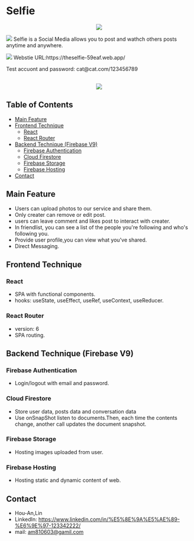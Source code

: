 # Selfie
<p align="center">
  <img src="https://user-images.githubusercontent.com/93252094/173016139-87a0c0ec-046d-4b1f-a6d0-44b4b52406fa.png" />
</p>

<p>
  <img src="https://user-images.githubusercontent.com/93252094/173021335-77343e70-b743-4211-967c-ceed96cbaf7a.png"/>
    Selfie is a Social Media allows you to post and wathch others posts anytime and anywhere.
</p>
<p>
  <img src="https://user-images.githubusercontent.com/93252094/173026944-30e89b38-1971-4905-8fa8-3200dd9e4a73.png"/>
    Webstie URL:https://theselfie-59eaf.web.app/
</p>
Test accuont and password: cat@cat.com/123456789<br />
<br />
<p align="center">
  <img src="https://user-images.githubusercontent.com/93252094/173027154-edc8fbd6-905c-4db0-a5a2-f0798eb59ab1.gif" />
</p>

## Table of Contents ##
+ [Main Feature](#main-feature)
+ [Frontend Technique](#frontend-technique)
    + [React](#react)
    + [React Router](#react-router)
+ [Backend Technique (Firebase V9)](#backend-technique-firebase-v9)
    + [Firebase Authentication](#firebase-authentication)
    + [Cloud Firestore](#cloud-firestore)
    + [Firebase Storage](#firebase-storage)
    + [Firebase Hosting](#firebase-hosting)
+ [Contact](#contact)
## Main Feature
+ Users can upload photos to our service and share them.
+ Only creater can remove or edit post.
+ users can leave comment and likes post to interact with creater.
+ In friendlist, you can see a list of the people you're following and who's following you.
+ Provide user profile,you can view what you've shared.
+ Direct Messaging.
## Frontend Technique
### React
+ SPA with functional components.
+ hooks: useState, useEffect, useRef, useContext, useReducer.
### React Router
+ version: 6
+ SPA routing. 
## Backend Technique (Firebase V9)
### Firebase Authentication
+ Login/logout with email and password.
### Cloud Firestore
+ Store user data, posts data and conversation data
+ Use onSnapShot listen to documents.Then, each time the contents change, another call updates the document snapshot.
### Firebase Storage
+ Hosting images uploaded from user.
### Firebase Hosting
+ Hosting static and dynamic content of web.
## Contact
+ Hou-An,Lin
+ LinkedIn: https://www.linkedin.com/in/%E5%8E%9A%E5%AE%89-%E6%9E%97-123342222/
+ mail: am810603@gamil.com
